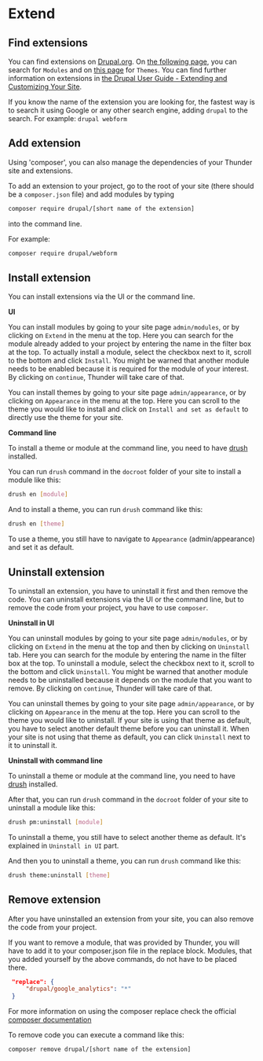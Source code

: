 # Extend

## Find extensions

You can find extensions on [Drupal.org](https://www.drupal.org). On [the following page](https://www.drupal.org/project/project_module?f%5B3%5D=drupal_core%3A7234), you can search for `Modules` and on [this page](https://www.drupal.org/project/project_theme?f%5B2%5D=drupal_core%3A7234) for `Themes`. You can find further information on extensions in [the Drupal User Guide - Extending and Customizing Your Site](https://www.drupal.org/docs/user_guide/en/extend-chapter.html).

If you know the name of the extension you are looking for, the fastest way is to search it using Google or any other search engine, adding `drupal` to the search. For example: `drupal webform`

## Add extension

Using 'composer', you can also manage the dependencies of your Thunder site and extensions.

To add an extension to your project, go to the root of your site (there should be a `composer.json` file) and add modules by typing
```bash
composer require drupal/[short name of the extension]
```
into the command line.

For example:

```bash
composer require drupal/webform
```

## Install extension

You can install extensions via the UI or the command line.

**UI**

You can install modules by going to your site page `admin/modules`, or by clicking on `Extend` in the menu at the top. Here you can search for the module already added to your project by entering the name in the filter box at the top. To actually install a module, select the checkbox next to it, scroll to the bottom and click `Install`. You might be warned that another module needs to be enabled because it is required for the module of your interest. By clicking on `continue`, Thunder will take care of that.

You can install themes by going to your site page `admin/appearance`, or by clicking on `Appearance` in the menu at the top. Here you can scroll to the theme you would like to install and click on `Install and set as default` to directly use the theme for your site.

**Command line**

To install a theme or module at the command line, you need to have [drush](http://docs.drush.org/en/master/install) installed.

You can run `drush` command in the `docroot` folder of your site to install a module like this:
```bash
drush en [module]
```

And to install a theme, you can run `drush` command like this:
```bash
drush en [theme]
```

To use a theme, you still have to navigate to `Appearance` (admin/appearance) and set it as default.


## Uninstall extension

To uninstall an extension, you have to uninstall it first and then remove the code. You can uninstall extensions via the UI or the command line, but to remove the code from your project, you have to use `composer`.

**Uninstall in UI**

You can uninstall modules by going to your site page `admin/modules`, or by clicking on `Extend` in the menu at the top and then by clicking on `Uninstall` tab. Here you can search for the module by entering the name in the filter box at the top. To uninstall a module, select the checkbox next to it, scroll to the bottom and click `Uninstall`. You might be warned that another module needs to be uninstalled because it depends on the module that you want to remove. By clicking on `continue`, Thunder will take care of that.

You can uninstall themes by going to your site page `admin/appearance`, or by clicking on `Appearance` in the menu at the top. Here you can scroll to the theme you would like to uninstall. If your site is using that theme as default, you have to select another default theme before you can uninstall it. When your site is not using that theme as default, you can click `Uninstall` next to it to uninstall it.

**Uninstall with command line**

To uninstall a theme or module at the command line, you need to have [drush](http://docs.drush.org/en/master/install) installed.

After that, you can run `drush` command in the `docroot` folder of your site to uninstall a module like this:

```bash
drush pm:uninstall [module]
```

To uninstall a theme, you still have to select another theme as default. It's explained in `Uninstall in UI` part.

And then you to uninstall a theme, you can run `drush` command like this:
```bash
drush theme:uninstall [theme]
```


## Remove extension

After you have uninstalled an extension from your site, you can also remove the code from your project.

If you want to remove a module, that was provided by Thunder, you will have to add it to your composer.json file in the
replace block. Modules, that you added yourself by the above commands, do not have to be placed there.

```json
 "replace": {
     "drupal/google_analytics": "*"
 }
```

For more information on using the composer replace check the official [composer documentation](https://getcomposer.org/doc/04-schema.md#replace)

To remove code you can execute a command like this:

```bash
composer remove drupal/[short name of the extension]
```
